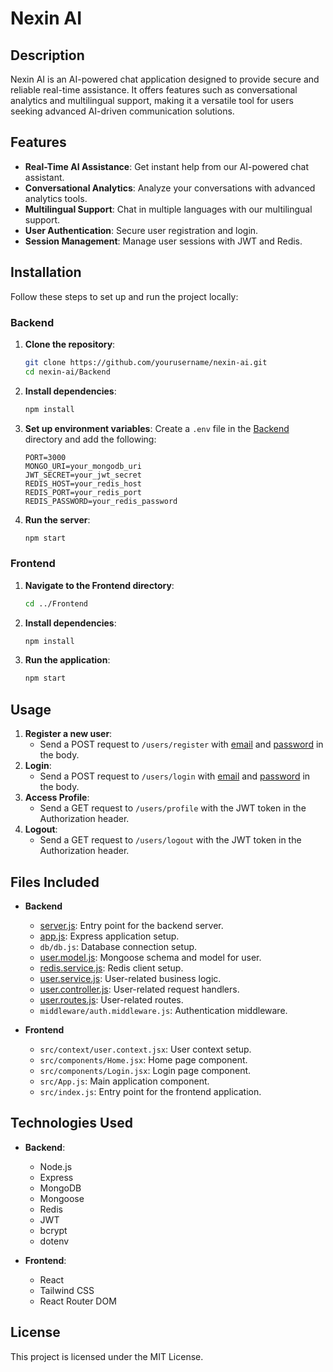 # Nexin AI

## Description
Nexin AI is an AI-powered chat application designed to provide secure and reliable real-time assistance. It offers features such as conversational analytics and multilingual support, making it a versatile tool for users seeking advanced AI-driven communication solutions.

## Features
- **Real-Time AI Assistance**: Get instant help from our AI-powered chat assistant.
- **Conversational Analytics**: Analyze your conversations with advanced analytics tools.
- **Multilingual Support**: Chat in multiple languages with our multilingual support.
- **User Authentication**: Secure user registration and login.
- **Session Management**: Manage user sessions with JWT and Redis.

## Installation
Follow these steps to set up and run the project locally:

### Backend
1. **Clone the repository**:
    ```bash
    git clone https://github.com/yourusername/nexin-ai.git
    cd nexin-ai/Backend
    ```

2. **Install dependencies**:
    ```bash
    npm install
    ```

3. **Set up environment variables**:
    Create a `.env` file in the [Backend](http://_vscodecontentref_/0) directory and add the following:
    ```env
    PORT=3000
    MONGO_URI=your_mongodb_uri
    JWT_SECRET=your_jwt_secret
    REDIS_HOST=your_redis_host
    REDIS_PORT=your_redis_port
    REDIS_PASSWORD=your_redis_password
    ```

4. **Run the server**:
    ```bash
    npm start
    ```

### Frontend
1. **Navigate to the Frontend directory**:
    ```bash
    cd ../Frontend
    ```

2. **Install dependencies**:
    ```bash
    npm install
    ```

3. **Run the application**:
    ```bash
    npm start
    ```

## Usage
1. **Register a new user**:
    - Send a POST request to `/users/register` with [email](http://_vscodecontentref_/1) and [password](http://_vscodecontentref_/2) in the body.
2. **Login**:
    - Send a POST request to `/users/login` with [email](http://_vscodecontentref_/3) and [password](http://_vscodecontentref_/4) in the body.
3. **Access Profile**:
    - Send a GET request to `/users/profile` with the JWT token in the Authorization header.
4. **Logout**:
    - Send a GET request to `/users/logout` with the JWT token in the Authorization header.

## Files Included
- **Backend**
  - [server.js](http://_vscodecontentref_/5): Entry point for the backend server.
  - [app.js](http://_vscodecontentref_/6): Express application setup.
  - `db/db.js`: Database connection setup.
  - [user.model.js](http://_vscodecontentref_/7): Mongoose schema and model for user.
  - [redis.service.js](http://_vscodecontentref_/8): Redis client setup.
  - [user.service.js](http://_vscodecontentref_/9): User-related business logic.
  - [user.controller.js](http://_vscodecontentref_/10): User-related request handlers.
  - [user.routes.js](http://_vscodecontentref_/11): User-related routes.
  - `middleware/auth.middleware.js`: Authentication middleware.

- **Frontend**
  - `src/context/user.context.jsx`: User context setup.
  - `src/components/Home.jsx`: Home page component.
  - `src/components/Login.jsx`: Login page component.
  - `src/App.js`: Main application component.
  - `src/index.js`: Entry point for the frontend application.

## Technologies Used
- **Backend**:
  - Node.js
  - Express
  - MongoDB
  - Mongoose
  - Redis
  - JWT
  - bcrypt
  - dotenv

- **Frontend**:
  - React
  - Tailwind CSS
  - React Router DOM

## License
This project is licensed under the MIT License.